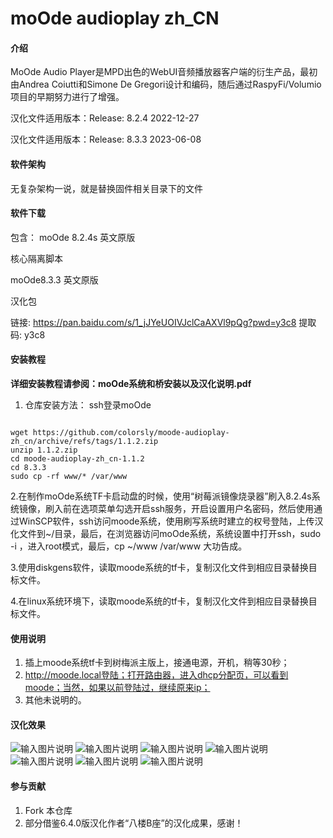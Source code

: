 # moOde audioplay zh_CN

#### 介绍
MoOde Audio Player是MPD出色的WebUI音频播放器客户端的衍生产品，最初由Andrea Coiutti和Simone De Gregori设计和编码，随后通过RaspyFi/Volumio项目的早期努力进行了增强。

汉化文件适用版本：Release: 8.2.4 2022-12-27

汉化文件适用版本：Release: 8.3.3 2023-06-08

#### 软件架构
无复杂架构一说，就是替换固件相关目录下的文件

#### 软件下载

包含：
moOde 8.2.4s 英文原版

核心隔离脚本

moOde8.3.3 英文原版

汉化包

链接: https://pan.baidu.com/s/1_jJYeUOIVJclCaAXVl9pQg?pwd=y3c8 提取码: y3c8

#### 安装教程

 **详细安装教程请参阅：moOde系统和桥安装以及汉化说明.pdf** 
1. 仓库安装方法：
ssh登录moOde

<code>
wget https://github.com/colorsly/moode-audioplay-zh_cn/archive/refs/tags/1.1.2.zip
unzip 1.1.2.zip
cd moode-audioplay-zh_cn-1.1.2
cd 8.3.3
sudo cp -rf www/* /var/www
</code>

2.在制作moOde系统TF卡启动盘的时候，使用“树莓派镜像烧录器”刷入8.2.4s系统镜像，刷入前在选项菜单勾选开启ssh服务，开启设置用户名密码，然后使用通过WinSCP软件，ssh访问moode系统，使用刷写系统时建立的权号登陆，上传汉化文件到~/目录，最后，在浏览器访问moOde系统，系统设置中打开ssh，sudo -i ，进入root模式，最后，cp ~/www /var/www 大功告成。

3.使用diskgens软件，读取moode系统的tf卡，复制汉化文件到相应目录替换目标文件。

4.在linux系统环境下，读取moode系统的tf卡，复制汉化文件到相应目录替换目标文件。

#### 使用说明

1.  插上moode系统tf卡到树梅派主版上，接通电源，开机，稍等30秒；
2.  http://moode.local登陆；打开路由器，进入dhcp分配页，可以看到moode；当然，如果以前登陆过，继续原来ip；
3.  其他未说明的。

#### 汉化效果

![输入图片说明](moOde-audioplay-zh_CN-01.jpg)
![输入图片说明](moOde-audioplay-zh_CN-02.jpg)
![输入图片说明](moOde-audioplay-zh_CN-03.jpg)
![输入图片说明](moOde-audioplay-zh_CN-04.jpg)
![输入图片说明](moOde-audioplay-zh_CN-05.jpg)
![输入图片说明](moOde-audioplay-zh_CN-06.jpg)
![输入图片说明](moOde-audioplay-zh_CN-07.jpg)

#### 参与贡献

1.  Fork 本仓库
2.  部分借鉴6.4.0版汉化作者“八楼B座”的汉化成果，感谢！
